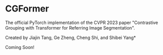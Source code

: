 # CGFormer
The official PyTorch implementation of the CVPR 2023 paper "Contrastive Grouping with Transformer for Referring Image Segmentation".

Created by Jiajin Tang, Ge Zheng, Cheng Shi, and Shibei Yang*

Coming Soon!
